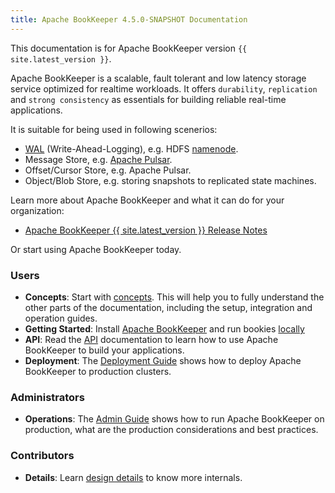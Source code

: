 ```yaml
---
title: Apache BookKeeper 4.5.0-SNAPSHOT Documentation 
---
```

<!--
Licensed to the Apache Software Foundation (ASF) under one
or more contributor license agreements.  See the NOTICE file
distributed with this work for additional information
regarding copyright ownership.  The ASF licenses this file
to you under the Apache License, Version 2.0 (the
"License"); you may not use this file except in compliance
with the License.  You may obtain a copy of the License at

  http://www.apache.org/licenses/LICENSE-2.0

Unless required by applicable law or agreed to in writing,
software distributed under the License is distributed on an
"AS IS" BASIS, WITHOUT WARRANTIES OR CONDITIONS OF ANY
KIND, either express or implied.  See the License for the
specific language governing permissions and limitations
under the License.
-->

This documentation is for Apache BookKeeper version `{{ site.latest_version }}`.

Apache BookKeeper is a scalable, fault tolerant and low latency storage service optimized for realtime workloads.
It offers `durability`, `replication` and `strong consistency` as essentials for building reliable real-time applications.

It is suitable for being used in following scenerios:

- [WAL](https://en.wikipedia.org/wiki/Write-ahead_logging) (Write-Ahead-Logging), e.g. HDFS [namenode](https://hadoop.apache.org/docs/r2.5.2/hadoop-project-dist/hadoop-hdfs/HDFSHighAvailabilityWithNFS.html#BookKeeper_as_a_Shared_storage_EXPERIMENTAL).
- Message Store, e.g. [Apache Pulsar](https://pulsar.incubator.apache.org/).
- Offset/Cursor Store, e.g. Apache Pulsar.
- Object/Blob Store, e.g. storing snapshots to replicated state machines.

Learn more about Apache BookKeeper and what it can do for your organization:

- [Apache BookKeeper {{ site.latest_version }} Release Notes](./releaseNotes)

Or start using Apache BookKeeper today.

### Users 

- **Concepts**: Start with [concepts](./getting-started/concepts). This will help you to fully understand
    the other parts of the documentation, including the setup, integration and operation guides.
- **Getting Started**: Install [Apache BookKeeper](./getting-started/installation) and run bookies [locally](./getting-started/run-locally)
- **API**: Read the [API](./api/overview) documentation to learn how to use Apache BookKeeper to build your applications.
- **Deployment**: The [Deployment Guide](./deployment/manual) shows how to deploy Apache BookKeeper to production clusters.

### Administrators

- **Operations**: The [Admin Guide](./admin) shows how to run Apache BookKeeper on production, what are the production
    considerations and best practices.

### Contributors

- **Details**: Learn [design details](./development/protocol) to know more internals.
